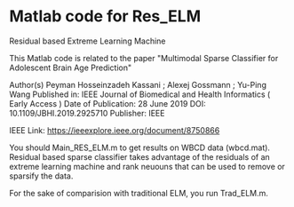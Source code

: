 # Matlab code for Res_ELM
Residual based Extreme Learning Machine

This Matlab code is related to the paper "Multimodal Sparse Classifier for Adolescent Brain Age Prediction"

Author(s)
Peyman Hosseinzadeh Kassani ; Alexej Gossmann ; Yu-Ping Wang
Published in: IEEE Journal of Biomedical and Health Informatics ( Early Access )
Date of Publication: 28 June 2019 
DOI: 10.1109/JBHI.2019.2925710
Publisher: IEEE

IEEE Link:
https://ieeexplore.ieee.org/document/8750866


You should Main_RES_ELM.m to get results on WBCD data (wbcd.mat). Residual based sparse classifier takes advantage of the residuals of an extreme learning machine and rank neuouns that can be used to remove or sparsify the data. 

For the sake of comparision with traditional ELM, you run Trad_ELM.m. 
